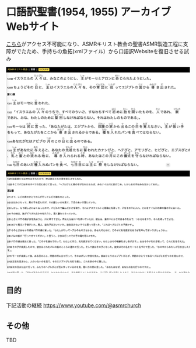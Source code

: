 # 口語訳聖書(1954, 1955) アーカイブWebサイト

[こちら](https://ww1.salterrae.net/kougo/xml)がアクセス不可能になり、ASMRキリスト教会の聖書ASMR製造工程に支障がでたため、手持ちの魚拓(xmlファイル）から口語訳Websiteを復旧させる試み

![ruby](src/images/sc1.jpg)
![non ruby](src/images/sc2.jpg)

## 目的

下記活動の継続
https://www.youtube.com/@asmrchurch

## その他

TBD

